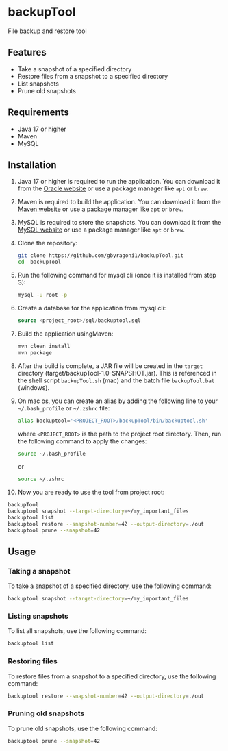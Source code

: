 # backupTool
File backup and restore tool

## Features
- Take a snapshot of a specified directory
- Restore files from a snapshot to a specified directory
- List snapshots
- Prune old snapshots

## Requirements
- Java 17 or higher
- Maven
- MySQL

## Installation
1.  Java 17 or higher is required to run the application. You can download it from the [Oracle website](https://www.oracle.com/java/technologies/javase-jdk17-downloads.html) or use a package manager like `apt` or `brew`.
2. Maven is required to build the application. You can download it from the [Maven website](https://maven.apache.org/download.cgi) or use a package manager like `apt` or `brew`.
3. MySQL is required to store the snapshots. You can download it from the [MySQL website](https://dev.mysql.com/downloads/mysql/) or use a package manager like `apt` or `brew`.
4. Clone the repository:
   ```bash
   git clone https://github.com/gbyragoni1/backupTool.git
   cd  backupTool 
   ```
5. Run the following command for mysql cli (once it is installed from step 3):
    ```bash
   mysql -u root -p
   ```
6. Create a database for the application from mysql cli:
   ```sql
   source <project_root>/sql/backuptool.sql
   ```
7. Build the application usingMaven:
   ```bash
   mvn clean install
   mvn package
   ```  
8. After the build is complete, a JAR file will be created in the `target` directory (target/backupTool-1.0-SNAPSHOT.jar). 
   This is referenced in the shell script `backupTool.sh` (mac) and the batch file `backupTool.bat` (windows).

9. On mac os, you can create an alias by adding the following line to your `~/.bash_profile` or `~/.zshrc` file:
   ```bash
   alias backuptool='<PROJECT_ROOT>/backupTool/bin/backuptool.sh'
   ```
   where `<PROJECT_ROOT>` is the path to the project root directory.
   Then, run the following command to apply the changes:
   ```bash
   source ~/.bash_profile
   ```
   or 
   ```bash
   source ~/.zshrc
   ```
 10. Now you are ready to use the tool from project root:  
   ```bash
   backupTool
   backuptool snapshot --target-directory=~/my_important_files
   backuptool list
   backuptool restore --snapshot-number=42 --output-directory=./out
   backuptool prune --snapshot=42
   ```

## Usage
### Taking a snapshot
To take a snapshot of a specified directory, use the following command:
```bash 
backuptool snapshot --target-directory=~/my_important_files     
```
### Listing snapshots
To list all snapshots, use the following command:
```bash
backuptool list
```
### Restoring files
To restore files from a snapshot to a specified directory, use the following command:
```bash
backuptool restore --snapshot-number=42 --output-directory=./out
```
### Pruning old snapshots
To prune old snapshots, use the following command:
```bash
backuptool prune --snapshot=42
```
